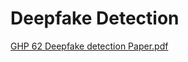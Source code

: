# Deepfake Detection


[GHP 62 Deepfake detection Paper.pdf](https://github.com/user-attachments/files/21153386/GHP.62.Deepfake.detection.Paper.pdf)
